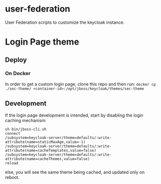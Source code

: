 # user-federation
User Federation scripts to customize the keycloak instance.

# Login Page theme

## Deploy
### On Docker
In order to get a custom login page, clone this repo and then run:
```docker cp ./sec-theme/ <container-id>:/opt/jboss/keycloak/themes/sec-theme```

## Development
If the login page development is intended, start by disabling the login caching mechanism:
```
sh bin/jboss-cli.sh 
connect
/subsystem=keycloak-server/theme=defaults/:write-attribute(name=staticMaxAge,value=-1)
/subsystem=keycloak-server/theme=defaults/:write-attribute(name=cacheTemplates,value=false)
/subsystem=keycloak-server/theme=defaults/:write-attribute(name=cacheThemes,value=false)
reload
```
else, you will see the same theme being cached, and updated only on reboot.
